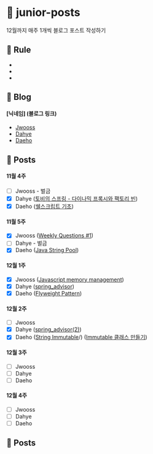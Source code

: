 # :post_office: junior-posts
12월까지 매주 1개씩 블로그 포스트 작성하기

## :hammer: Rule

-
-
-

## :page_with_curl: Blog
#### [닉네임] (블로그 링크)
- [Jwooss](https://jwooss.github.io) 
- [Dahye](https://kimdahyeee.github.io/) 
- [Daeho]() 

## :pushpin: Posts

#### 11월 4주
- [ ] Jwooss - 벌금
- [X] Dahye ([토비의 스프링 - 다이나믹 프록시와 팩토리 빈](https://kimdahyeee.github.io/dynamicproxy_and_factory_bean/))
- [X] Daeho ([쉘스크립트 기초](https://daehoho.github.io/2018-11-23/Shell-Script-%EB%B0%B0%EC%9A%B0%EA%B8%B0(1)/))

#### 11월 5주
- [X] Jwooss ([Weekly Questions #1](https://jwooss.github.io/2018-11-26-Weekly-Questions-1/))
- [ ] Dahye - 벌금
- [X] Daeho ([Java String Pool](https://daehoho.github.io/2018-12-03/JAVA-String-Pool/))

#### 12월 1주
- [X] Jwooss ([Javascript memory management](https://jwooss.github.io/document/2018-12-09-Javasciprt-Memory-Management/))
- [X] Dahye ([spring_advisor](https://kimdahyeee.github.io/advisor(1)/))
- [X] Daeho ([Flyweight Pattern](https://daehoho.github.io/2018-12-09/Design-Pattern-Flyweight-Pattern/))

#### 12월 2주
- [ ] Jwooss
- [X] Dahye ([spring_advisor(2)](https://kimdahyeee.github.io/advisor(2)/))
- [X] Daeho ([String Immutable](https://daehoho.github.io/2018-12-09/JAVA-String%EC%9D%B4-Immutable,-final%EC%9D%B8-%EC%9D%B4%EC%9C%A0/)/) ([Immutable 클래스 만들기](https://daehoho.github.io/2018-12-15/JAVA-Immutable-%ED%81%B4%EB%9E%98%EC%8A%A4-%EB%A7%8C%EB%93%A4%EC%96%B4%EB%B3%B4%EA%B8%B0/))

#### 12월 3주
- [ ] Jwooss
- [ ] Dahye
- [ ] Daeho

#### 12월 4주
- [ ] Jwooss
- [ ] Dahye
- [ ] Daeho

## :pushpin: Posts


